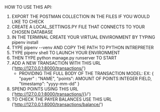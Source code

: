HOW TO USE THIS API:
1. EXPORT THE POSTMAN COLLECTION IN THE FILES IF YOU WOULD LIKE TO CHECK
2. CREATE A LOCAL_SETTINGS.PY FILE THAT CONNECTS TO YOUR CHOSEN DATABASE
3. IN THE TERMINAL CREATE YOUR VIRTUAL ENVIRONMENT BY TYPING pipenv install 
4. TYPE pipenv --venv AND COPY THE PATH TO PYTHON INTREPRETER
5. TYPE pipenv shell TO LAUNCH YOUR ENVIRONMENT
6. THEN TYPE python manage.py runserver TO START
7. ADD A NEW TRANSACTION WITH THIS URL ('http://127.0.0.1:8000/transactions/')
    - PROVIDING THE FULL BODY OF THE TRANSACTION MODEL:
EX: 
    {
        "payer" : "NAME",
        "points": AMOUNT OF POINTS INTEGER FIELD,
        "timestamp": "yyyy-mm-dd"
    }
4. SPEND POINTS USING THIS URL ('http://127.0.0.1:8000/transactions/{<NUMBER-OF-POINTS-HERE>}/')
5. TO CHECK THE PAYER BALANCES USE THIS URL ('http://127.0.0.1:8000/transactions/balance/')

